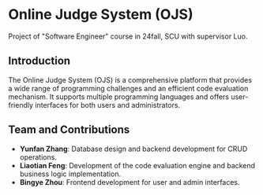 # Online Judge System (OJS)
Project of "Software Engineer" course in 24fall, SCU with supervisor Luo.  

## Introduction
The Online Judge System (OJS) is a comprehensive platform that provides a wide range of programming challenges and an efficient code evaluation mechanism. It supports multiple programming languages and offers user-friendly interfaces for both users and administrators.


## Team and Contributions 
- **Yunfan Zhang**: Database design and backend development for CRUD operations. 
- **Liaotian Feng**: Development of the code evaluation engine and backend business logic implementation. 
- **Bingye Zhou**: Frontend development for user and admin interfaces.

